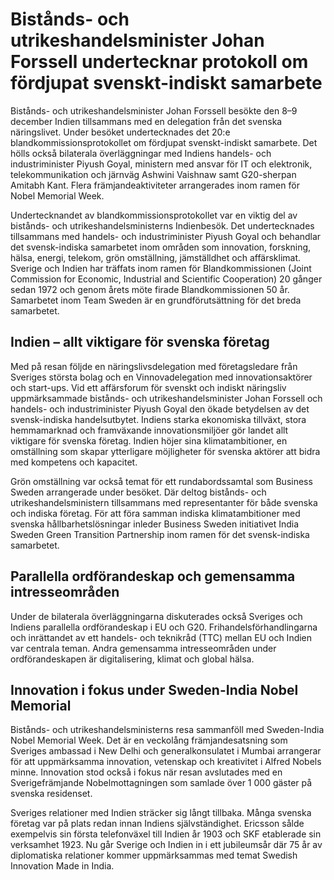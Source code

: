 # Bistånds- och utrikeshandelsminister Johan Forssell undertecknar protokoll om fördjupat svenskt-indiskt samarbete

Bistånds- och utrikeshandelsminister Johan Forssell besökte den 8–9 december Indien tillsammans med en delegation från det svenska näringslivet. Under besöket undertecknades det 20:e blandkommissionsprotokollet om fördjupat svenskt-indiskt samarbete. Det hölls också bilaterala överläggningar med Indiens handels- och industriminister Piyush Goyal, ministern med ansvar för IT och elektronik, telekommunikation och järnväg Ashwini Vaishnaw samt G20-sherpan Amitabh Kant. Flera främjandeaktiviteter arrangerades inom ramen för Nobel Memorial Week.

Undertecknandet av blandkommissionsprotokollet var en viktig del av bistånds- och utrikeshandelsministerns Indienbesök. Det undertecknades tillsammans med handels- och industriminister Piyush Goyal och behandlar det svensk-indiska samarbetet inom områden som innovation, forskning, hälsa, energi, telekom, grön omställning, jämställdhet och affärsklimat. Sverige och Indien har träffats inom ramen för Blandkommissionen (Joint Commission for Economic, Industrial and Scientific Cooperation) 20 gånger sedan 1972 och genom årets möte firade Blandkommissionen 50 år. Samarbetet inom Team Sweden är en grundförutsättning för det breda samarbetet.

## Indien – allt viktigare för svenska företag

Med på resan följde en näringslivsdelegation med företagsledare från Sveriges största bolag och en Vinnovadelegation med innovationsaktörer och start-ups. Vid ett affärsforum för svenskt och indiskt näringsliv uppmärksammade bistånds- och utrikeshandelsminister Johan Forssell och handels- och industriminister Piyush Goyal den ökade betydelsen av det svensk-indiska handelsutbytet. Indiens starka ekonomiska tillväxt, stora hemmamarknad och framväxande innovationsmiljöer gör landet allt viktigare för svenska företag. Indien höjer sina klimatambitioner, en omställning som skapar ytterligare möjligheter för svenska aktörer att bidra med kompetens och kapacitet.

Grön omställning var också temat för ett rundabordssamtal som Business Sweden arrangerade under besöket. Där deltog bistånds- och utrikeshandelsministern tillsammans med representanter för både svenska och indiska företag. För att föra samman indiska klimatambitioner med svenska hållbarhetslösningar inleder Business Sweden initiativet India Sweden Green Transition Partnership inom ramen för det svensk-indiska samarbetet.

## Parallella ordförandeskap och gemensamma intresseområden

Under de bilaterala överläggningarna diskuterades också Sveriges och Indiens parallella ordförandeskap i EU och G20. Frihandelsförhandlingarna och inrättandet av ett handels- och teknikråd (TTC) mellan EU och Indien var centrala teman. Andra gemensamma intresseområden under ordförandeskapen är digitalisering, klimat och global hälsa.

## Innovation i fokus under Sweden-India Nobel Memorial

Bistånds- och utrikeshandelsministerns resa sammanföll med Sweden-India Nobel Memorial Week. Det är en veckolång främjandesatsning som Sveriges ambassad i New Delhi och generalkonsulatet i Mumbai arrangerar för att uppmärksamma innovation, vetenskap och kreativitet i Alfred Nobels minne. Innovation stod också i fokus när resan avslutades med en Sverigefrämjande Nobelmottagningen som samlade över 1 000 gäster på svenska residenset.

Sveriges relationer med Indien sträcker sig långt tillbaka. Många svenska företag var på plats redan innan Indiens självständighet. Ericsson sålde exempelvis sin första telefonväxel till Indien år 1903 och SKF etablerade sin verksamhet 1923. Nu går Sverige och Indien in i ett jubileumsår där 75 år av diplomatiska relationer kommer uppmärksammas med temat Swedish Innovation Made in India.
